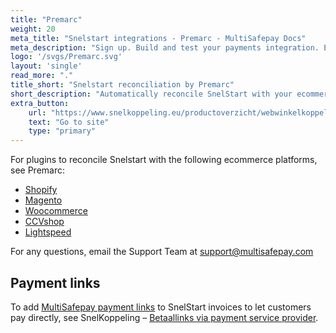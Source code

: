 ```yaml
---
title: "Premarc"
weight: 20
meta_title: "Snelstart integrations - Premarc - MultiSafepay Docs"
meta_description: "Sign up. Build and test your payments integration. Explore our products and services. Use our API Reference, SDKs, and wrappers. Get support."
logo: '/svgs/Premarc.svg'
layout: 'single'
read_more: "."
title_short: "Snelstart reconciliation by Premarc"
short_description: "Automatically reconcile SnelStart with your ecommerce integration"
extra_button:
    url: "https://www.snelkoppeling.eu/productoverzicht/webwinkelkoppelingen"
    text: "Go to site"
    type: "primary"
---
```


For plugins to reconcile Snelstart with the following ecommerce platforms, see Premarc:

- [Shopify](https://www.snelkoppeling.eu/shopify)
- [Magento](https://www.snelkoppeling.eu/magento)
- [Woocommerce](https://www.snelkoppeling.eu/woocommerce)
- [CCVshop](https://www.snelkoppeling.eu/ccvshop)
- [Lightspeed](https://www.snelkoppeling.eu/lightspeed)

For any questions, email the Support Team at <support@multisafepay.com>

## Payment links

To add [MultiSafepay payment links](/payments/checkout/payment-link/) to SnelStart invoices to let customers pay directly, see SnelKoppeling – [Betaallinks via payment service provider](https://snelkoppeling.eu/productoverzicht/boekhoudtechnisch/emailplus).
